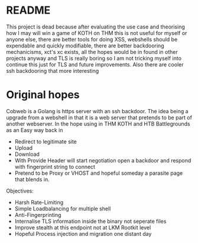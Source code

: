 # README

This project is dead because after evaluating the use case and theorising how I may will win a game of KOTH on THM this is not useful for myself or anyone else, there are better tools for doing XSS, webshells should be expendable and quickly modifiable, there are better backdooring mechanicisms, xct's xc exists, all the hopes would be in found in other projects anyway and TLS is really boring so I am not tricking myself into continue this just for TLS and future improvements. Also there are cooler ssh backdooring that more interesting 

# Original hopes

Cobweb is a Golang is https server with an ssh backdoor. The idea being a upgrade from a webshell in that it is a web server that pretends to be part of another webserver. In the hope using in THM KOTH and HTB Battlegrounds as an Easy way back in
- Redirect to legitimate site
- Upload
- Download
- With Provide Header will start negotiation open a backdoor and respond with fingerprint string to connect
- Pretend to be Proxy or VHOST and hopeful someday a parasite page that blends in. 

Objectives:
- Harsh Rate-Limiting 
- Simple Loadbalancing for multiple shell
- Anti-Fingerprinting 
- Internalise TLS information inside the binary not seperate files
- Improve stealth at this endpoint not at LKM Rootkit level
- Hopeful Process injection and migration one distant day

